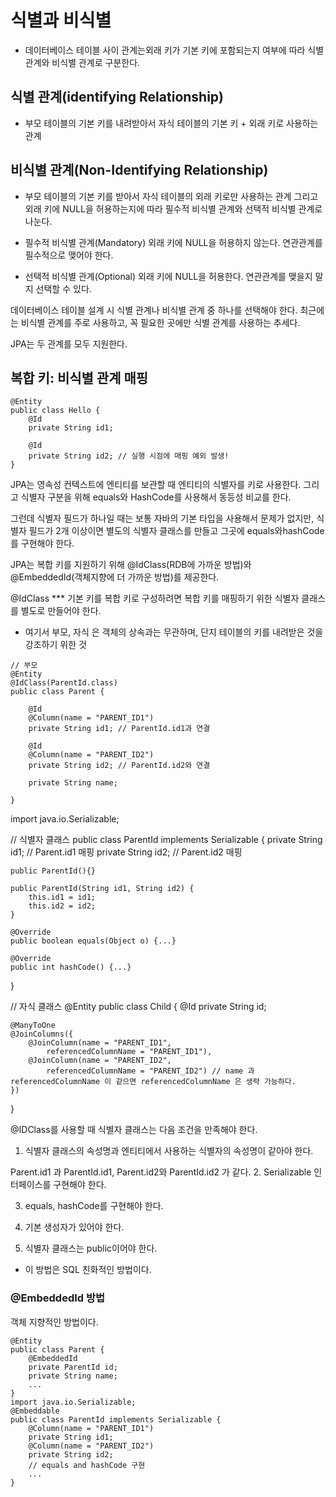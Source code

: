 # 식별과 비식별

- 데이터베이스 테이블 사이 관계는외래 키가 기본 키에 포함되는지 여부에 따라
식별 관계와 비식별 관계로 구분한다.

## 식별 관계(identifying Relationship)
- 부모 테이블의 기본 키를 내려받아서 자식 테이블의 기본 키 + 외래 키로 사용하는 관계

## 비식별 관계(Non-Identifying Relationship)
- 부모 테이블의 기본 키를 받아서 자식 테이블의 외래 키로만 사용하는 관계
그리고 외래 키에 NULL을 허용하는지에 따라 필수적 비식별 관계와 선택적 비식별 관계로 나눈다.

- 필수적 비식별 관계(Mandatory)
  외래 키에 NULL을 허용하지 않는다. 연관관계를 필수적으로 맺어야 한다.

- 선택적 비식별 관계(Optional)
  외래 키에 NULL을 허용한다. 연관관계를 맺을지 말지 선택할 수 있다.

데이터베이스 테이블 설계 시 식별 관계나 비식별 관계 중 하나를 선택해야 한다.
최근에는 비식별 관계를 주로 사용하고, 꼭 필요한 곳에만 식별 관계를 사용하는 추세다.

JPA는 두 관계를 모두 지원한다.

## 복합 키: 비식별 관계 매핑

```
@Entity
public class Hello {
	@Id
	private String id1;

	@Id
	private String id2; // 실행 시점에 매핑 예외 발생!
}
```

JPA는 영속성 컨텍스트에 엔티티를 보관할 때 엔티티의 식별자를 키로 사용한다.
그리고 식별자 구분을 위해 equals와 HashCode를 사용해서 동등성 비교를 한다.

그런데 식별자 필드가 하나일 때는 보통 자바의 기본 타입을 사용해서 문제가 없지만,
식별자 필드가 2개 이상이면 별도의 식별자 클래스를 만들고 그곳에 equals와hashCode를 구현해야 한다.

JPA는 복합 키를 지원하기 위해 @IdClass(RDB에 가까운 방법)와 @EmbeddedId(객체지향에 더 가까운 방법)를 제공한다.

@IdClass
*** 기본 키를 복합 키로 구성하려면 복합 키를 매핑하기 위한 식별자 클래스를 별도로 만들어야 한다.

- 여기서 부모, 자식 은 객체의 상속과는 무관하며, 단지 테이블의 키를 내려받은 것을 강조하기 위한 것

```
// 부모
@Entity
@IdClass(ParentId.class)
public class Parent {
	
	@Id
	@Column(name = "PARENT_ID1")
	private String id1; // ParentId.id1과 연결
	
	@Id
	@Column(name = "PARENT_ID2")
	private String id2; // ParentId.id2와 연결

	private String name;

}

```


import java.io.Serializable;

// 식별자 클래스
public class ParentId implements Serializable {
	private String id1; // Parent.id1 매핑
	private String id2; // Parent.id2 매핑

	public ParentId(){}

	public ParentId(String id1, String id2) {
		this.id1 = id1;
		this.id2 = id2;
	}

	@Override
	public boolean equals(Object o) {...}

	@Override
	public int hashCode() {...}
}

// 자식 클래스
@Entity
public class Child {
	@Id
	private String id;

	@ManyToOne
	@JoinColumns({
		@JoinColumn(name = "PARENT_ID1",
        	referencedColumnName = "PARENT_ID1"),
      	@JoinColumn(name = "PARENT_ID2",
        	referencedColumnName = "PARENT_ID2") // name 과 referencedColumnName 이 같으면 referencedColumnName 은 생략 가능하다.
	})


}

@IDClass를 사용할 때 식별자 클래스는 다음 조건을 만족해야 한다.
1. 식별자 클래스의 속성명과 엔티티에서 사용하는 식별자의 속성명이 같아야 한다.

Parent.id1 과 ParentId.id1, Parent.id2와 ParentId.id2 가 같다.
2. Serializable 인터페이스를 구현해야 한다.

3. equals, hashCode를 구현해야 한다.

4. 기본 생성자가 있어야 한다.

5. 식별자 클래스는 public이어야 한다.

- 이 방법은 SQL 친화적인 방법이다.


### @EmbeddedId 방법

객체 지향적인 방법이다.

```
@Entity
public class Parent {
    @EmbeddedId
    private ParentId id;
    private String name;
    ...
}
import java.io.Serializable;
@Embeddable
public class ParentId implements Serializable {
    @Column(name = "PARENT_ID1")
    private String id1;
    @Column(name = "PARENT_ID2")
    private String id2;
    // equals and hashCode 구현
    ...
}
```




